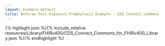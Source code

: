 ```yaml
---
layout: example-default
title: Anthrax Post-Exposure Prophylaxis Example - CDS_Connect_Commons_for_FHIRv400_Library.
---
```


{% highlight json %}{% include_relative resources/Library/FHIRv400/CDS_Connect_Commons_for_FHIRv400_Library.json %}{% endhighlight %}

